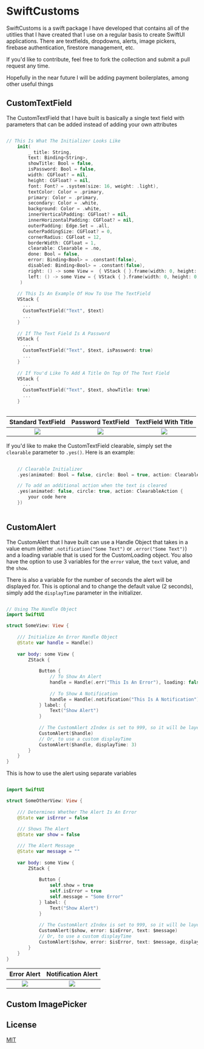 # SwiftCustoms

SwiftCustoms is a swift package I have developed that contains all of the utitlies that I have created that I use on a regular basis to create SwiftUI applications. There are textfields, dropdowns, alerts, image pickers, firebase authentication, firestore management, etc.

If you'd like to contribute, feel free to fork the collection and submit a pull request any time.

Hopefully in the near future I will be adding payment boilerplates, among other useful things

## CustomTextField
The CustomTextField that I have built is basically a single text field with parameters that can be added instead of adding your own attributes
```swift

// This Is What The Initializer Looks Like
    init(
        _ title: String,
        text: Binding<String>,
        showTitle: Bool = false,
        isPassword: Bool = false,
        width: CGFloat? = nil,
        height: CGFloat? = nil,
        font: Font? = .system(size: 16, weight: .light),
        textColor: Color = .primary,
        primary: Color = .primary,
        secondary: Color = .white,
        background: Color = .white,
        innerVerticalPadding: CGFloat? = nil,
        innerHorizontalPadding: CGFloat? = nil,
        outerPadding: Edge.Set = .all,
        outerPaddingSize: CGFloat? = 0,
        cornerRadius: CGFloat = 12,
        borderWidth: CGFloat = 1,
        clearable: Clearable = .no,
        done: Bool = false,
        error: Binding<Bool> = .constant(false),
        disabled: Binding<Bool> = .constant(false),
        right: () -> some View =  { VStack { }.frame(width: 0, height: 0) },
        left: () -> some View = { VStack { }.frame(width: 0, height: 0) }
     )
    
    // This Is An Example Of How To Use The TextField 
    VStack {
      ...
      CustomTextField("Text", $text)
      ...
    }
    
    // If The Text Field Is A Password
    VStack {
      ...
      CustomTextField("Text", $text, isPassword: true)
      ...
    }
    
    // If You'd Like To Add A Title On Top Of The Text Field
    VStack {
      ...
      CustomTextField("Text", $text, showTitle: true)
      ...
    }
    
```

Standard TextField         |  Password TextField      |  TextField With Title
:-------------------------:|:-------------------------:|:-------------------------:
![](https://firebasestorage.googleapis.com/v0/b/shmulakh.appspot.com/o/CustomTextFIeld-Standard.png?alt=media&token=a2ed6f47-b718-466a-b72a-423edfbfbfb7)  |  ![](https://firebasestorage.googleapis.com/v0/b/shmulakh.appspot.com/o/CustomTextField-Password.png?alt=media&token=69dcbc88-32c4-47b2-b374-11679b70a9cb)  |  ![](https://firebasestorage.googleapis.com/v0/b/shmulakh.appspot.com/o/CustomTextField-ShowTitle.png?alt=media&token=d187ade8-1036-43ff-8bb8-b1fc180c2d99)

If you'd like to make the CustomTextField clearable, simply set the ```clearable``` parameter to ```.yes()```. Here is an example:

```swift
    
    // Clearable Initializer
    .yes(animated: Bool = false, circle: Bool = true, action: ClearableAction? = nil)

    // To add an additional action when the text is cleared
    .yes(animated: false, circle: true, action: ClearableAction {
        your code here
    })
    
```

## CustomAlert
The CustomAlert that I have built can use a Handle Object that takes in a value enum (either ```.notification("Some Text")``` or ```.error("Some Text")```) and a loading variable that is used for the CustomLoading object. You also have the option to use 3 variables for the ```error``` value, the ```text``` value, and the ```show```.

There is also a variable for the number of seconds the alert will be displayed for. This is optional and to change the default value (2 seconds), simply add the ```displayTime``` parameter in the initializer.

```swift

// Using The Handle Object
import SwiftUI

struct SomeView: View {
    
    /// Initialize An Error Handle Object
    @State var handle = Handle()
    
    var body: some View {
        ZStack {
            
            Button {
                // To Show An Alert
                handle = Handle(.err("This Is An Error"), loading: false)
                
                // To Show A Notification
                handle = Handle(.notification("This Is A Notification"), loading: false)
            } label: {
                Text("Show Alert")
            }
            
            // The CustomAlert zIndex is set to 999, so it will be layered on top of everything by default
            CustomAlert($handle)
            // Or, to use a custom displayTime
            CustomAlert($handle, displayTime: 3)
        }
    }
}
```


This is how to use the alert using separate variables
```swift

import SwiftUI

struct SomeOtherView: View {
    
    /// Determines Whether The Alert Is An Error
    @State var isError = false
    
    /// Shows The Alert
    @State var show = false

    /// The Alert Message
    @State var message = ""
    
    var body: some View {
        ZStack {
            
            Button {
                self.show = true
                self.isError = true
                self.message = "Some Error"
            } label: {
                Text("Show Alert")
            }
            
            // The CustomAlert zIndex is set to 999, so it will be layered on top of everything by default
            CustomAlert($show, error: $isError, text: $message)
            // Or, to use a custom displayTime
            CustomAlert($show, error: $isError, text: $message, displayTime: 3)
        }
    }
}
```

Error Alert                |  Notification Alert
:-------------------------:|:-------------------------:
![](https://firebasestorage.googleapis.com/v0/b/shmulakh.appspot.com/o/CustomAlert-Error.png?alt=media&token=90009235-177f-4edf-bc43-034a1850fea7)   |   ![](https://firebasestorage.googleapis.com/v0/b/shmulakh.appspot.com/o/CustomAlert-Notification.png?alt=media&token=4579abe4-7d42-422f-8677-111d044fd83a)

## Custom ImagePicker



## License

[MIT](https://choosealicense.com/licenses/mit/)

